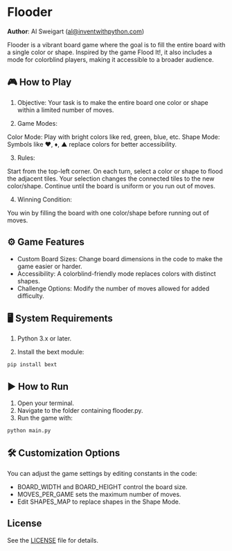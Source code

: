 # Flooder
**Author**: Al Sweigart (al@inventwithpython.com)

Flooder is a vibrant board game where the goal is to fill the entire board with a single color or shape. Inspired by the game Flood It!, it also includes a mode for colorblind players, making it accessible to a broader audience.

## 🎮 How to Play
1. Objective:
Your task is to make the entire board one color or shape within a limited number of moves.

2. Game Modes:

Color Mode: Play with bright colors like red, green, blue, etc.
Shape Mode: Symbols like ♥, ♦, ▲ replace colors for better accessibility.

3. Rules:

Start from the top-left corner.
On each turn, select a color or shape to flood the adjacent tiles.
Your selection changes the connected tiles to the new color/shape.
Continue until the board is uniform or you run out of moves.

4. Winning Condition:

You win by filling the board with one color/shape before running out of moves.

## ⚙️ Game Features
- Custom Board Sizes: Change board dimensions in the code to make the game easier or harder.
- Accessibility: A colorblind-friendly mode replaces colors with distinct shapes.
- Challenge Options: Modify the number of moves allowed for added difficulty.

## 🖥️ System Requirements
1. Python 3.x or later.

2. Install the bext module:
```bash
pip install bext
```


## ▶️ How to Run
1. Open your terminal.
2. Navigate to the folder containing flooder.py.
3. Run the game with:
```bash
python main.py
```

## 🛠️ Customization Options
You can adjust the game settings by editing constants in the code:

- BOARD_WIDTH and BOARD_HEIGHT control the board size.
- MOVES_PER_GAME sets the maximum number of moves.
- Edit SHAPES_MAP to replace shapes in the Shape Mode.

## License
See the [LICENSE](LICENSE) file for details.


